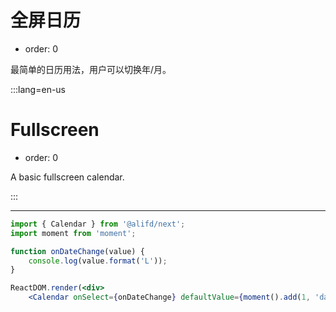 # 全屏日历

- order: 0

最简单的日历用法，用户可以切换年/月。

:::lang=en-us
# Fullscreen

- order: 0

A basic fullscreen calendar.

:::

---

````jsx
import { Calendar } from '@alifd/next';
import moment from 'moment';

function onDateChange(value) {
    console.log(value.format('L'));
}

ReactDOM.render(<div>
    <Calendar onSelect={onDateChange} defaultValue={moment().add(1, 'days')} /></div>, mountNode);
````

